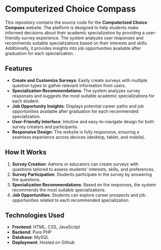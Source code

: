 # Computerized Choice Compass

This repository contains the source code for the **Computerized Choice Compass** website. The platform is designed to help students make informed decisions about their academic specialization by providing a user-friendly survey experience. The system analyzes user responses and recommends suitable specializations based on their interests and skills. Additionally, it provides insights into job opportunities available after graduation for each specialization.

## Features
- **Create and Customize Surveys**: Easily create surveys with multiple question types to gather relevant information from users.
- **Specialization Recommendations**: The system analyzes survey responses and suggests the most suitable academic specializations for each student.
- **Job Opportunity Insights**: Displays potential career paths and job opportunities available after graduation for each recommended specialization.
- **User-Friendly Interface**: Intuitive and easy-to-navigate design for both survey creators and participants.
- **Responsive Design**: The website is fully responsive, ensuring a seamless experience across devices (desktop, tablet, and mobile).

## How It Works
1. **Survey Creation**: Admins or educators can create surveys with questions tailored to assess students' interests, skills, and preferences.
2. **Survey Participation**: Students participate in the survey by answering the questions.
3. **Specialization Recommendations**: Based on the responses, the system recommends the most suitable specializations.
4. **Job Opportunities**: Students can explore career prospects and job opportunities related to each recommended specialization.

## Technologies Used
- **Frontend**: HTML, CSS, JavaScript 
- **Backend**: Pure PHP
- **Database**: MySQL
- **Deployment**: Hosted on Github
